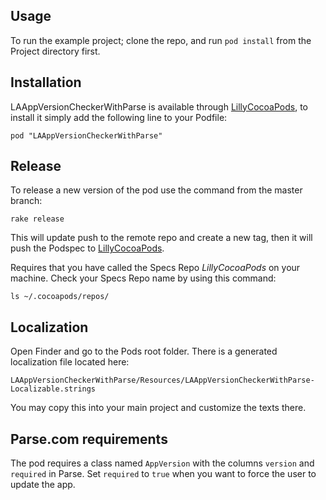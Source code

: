 ## Usage

To run the example project; clone the repo, and run `pod install` from the Project directory first.

## Installation

LAAppVersionCheckerWithParse is available through [LillyCocoaPods](https://bitbucket.org/lillyapps/lilly-cocoa-pods), to install
it simply add the following line to your Podfile:

    pod "LAAppVersionCheckerWithParse"

## Release

To release a new version of the pod use the command from the master branch:

    rake release
    
This will update push to the remote repo and create a new tag, then it will push the Podspec to [LillyCocoaPods](https://bitbucket.org/lillyapps/lilly-cocoa-pods). 

Requires that you have called the Specs Repo *LillyCocoaPods* on your machine. Check your Specs Repo name by using this command:

    ls ~/.cocoapods/repos/

## Localization

Open Finder and go to the Pods root folder. There is a generated localization file located here:

    LAAppVersionCheckerWithParse/Resources/LAAppVersionCheckerWithParse-Localizable.strings

You may copy this into your main project and customize the texts there.

## Parse.com requirements

The pod requires a class named ``AppVersion`` with the columns ``version`` and ``required`` in Parse. Set ``required`` to ``true`` when you want to force the user to update the app.